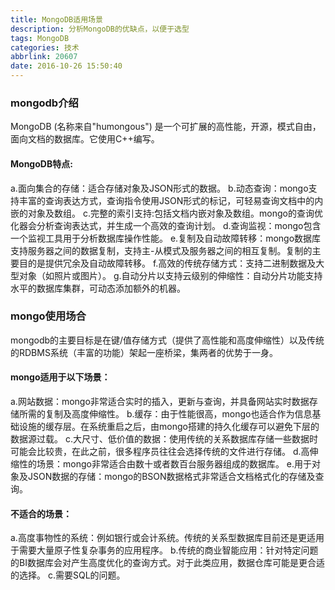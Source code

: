```yaml
---
title: MongoDB适用场景
description: 分析MongoDB的优缺点，以便于选型
tags: MongoDB
categories: 技术
abbrlink: 20607
date: 2016-10-26 15:50:40
---
```

<!-- more -->
### mongodb介绍

MongoDB (名称来自"humongous") 是一个可扩展的高性能，开源，模式自由，面向文档的数据库。它使用C++编写。
    
#### MongoDB特点:

a.面向集合的存储：适合存储对象及JSON形式的数据。
b.动态查询：mongo支持丰富的查询表达方式，查询指令使用JSON形式的标记，可轻易查询文档中的内嵌的对象及数组。
c.完整的索引支持:包括文档内嵌对象及数组。mongo的查询优化器会分析查询表达式，并生成一个高效的查询计划。
d.查询监视：mongo包含一个监视工具用于分析数据库操作性能。  e.复制及自动故障转移：mongo数据库支持服务器之间的数据复制，支持主-从模式及服务器之间的相互复制。复制的主要目的是提供冗余及自动故障转移。
f.高效的传统存储方式：支持二进制数据及大型对象（如照片或图片）。
g.自动分片以支持云级别的伸缩性：自动分片功能支持水平的数据库集群，可动态添加额外的机器。

### mongo使用场合
    
mongodb的主要目标是在键/值存储方式（提供了高性能和高度伸缩性）以及传统的RDBMS系统（丰富的功能）架起一座桥梁，集两者的优势于一身。
    
#### mongo适用于以下场景：

a.网站数据：mongo非常适合实时的插入，更新与查询，并具备网站实时数据存储所需的复制及高度伸缩性。
b.缓存：由于性能很高，mongo也适合作为信息基础设施的缓存层。在系统重启之后，由mongo搭建的持久化缓存可以避免下层的数据源过载。
c.大尺寸、低价值的数据：使用传统的关系数据库存储一些数据时可能会比较贵，在此之前，很多程序员往往会选择传统的文件进行存储。
d.高伸缩性的场景：mongo非常适合由数十或者数百台服务器组成的数据库。
e.用于对象及JSON数据的存储：mongo的BSON数据格式非常适合文档格式化的存储及查询。
    
#### 不适合的场景：

a.高度事物性的系统：例如银行或会计系统。传统的关系型数据库目前还是更适用于需要大量原子性复杂事务的应用程序。
b.传统的商业智能应用：针对特定问题的BI数据库会对产生高度优化的查询方式。对于此类应用，数据仓库可能是更合适的选择。
c.需要SQL的问题。
 
